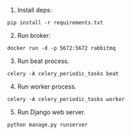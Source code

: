 1. Install deps:

```
pip install -r requirements.txt
```

2. Run broker:

```
docker run -d -p 5672:5672 rabbitmq
```

3. Run beat process.

```
celery -A celery_periodic_tasks beat

```

4. Run worker process.

```celery -A celery_periodic_tasks worker```

5. Run Django web server.

```python manage.py runserver```